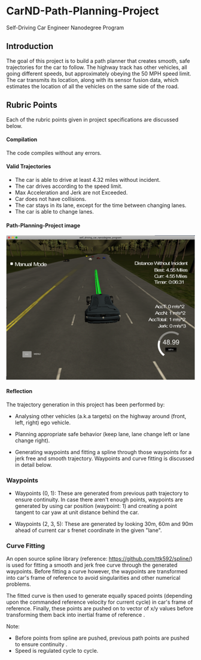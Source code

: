 # CarND-Path-Planning-Project
Self-Driving Car Engineer Nanodegree Program
   
## Introduction
The goal of this project is to build a path planner that creates smooth, safe trajectories for the car to follow. The highway track has other vehicles, all going different speeds, but approximately obeying the 50 MPH speed limit. The car transmits its location, along with its sensor fusion data, which estimates the location of all the vehicles on the same side of the road.

[image1]: ./lane.png "center"

## Rubric Points
Each of the rubric points given in project specifications are discussed below.

#### Compilation
The code compiles without any errors.

#### Valid Trajectories
* The car is able to drive at least 4.32 miles without incident.
* The car drives according to the speed limit.
* Max Acceleration and Jerk are not Exceeded.
* Car does not have collisions.
* The car stays in its lane, except for the time between changing lanes.
* The car is able to change lanes.

#### Path-Planning-Project image
![alt text][image1]


#### Reflection
The trajectory generation in this project has been performed by:
* Analysing other vehicles (a.k.a targets) on the highway around (front, left, right) ego vehicle.

* Planning appropriate safe behavior (keep lane, lane change left or lane change right).

* Generating waypoints and fitting a spline through those waypoints for a jerk free and smooth trajectory. Waypoints and curve fitting is discussed in detail below.

### Waypoints 

* Waypoints (0, 1): These are generated from previous path trajectory to ensure continuity. In case there aren't enough points, waypoints are generated by using car position (waypoint: 1) and creating a point tangent to car yaw at unit distance behind the car.

* Waypoints (2, 3, 5): These are generated by looking 30m, 60m and 90m ahead of current car s frenet coordinate in the given "lane". 

### Curve Fitting
An open source spline library (reference: https://github.com/ttk592/spline/) is used for fitting a smooth and jerk free curve through the generated waypoints. Before fitting a curve however, the waypoints are transformed into car's frame of reference to avoid singularities and other numerical problems.

The fitted curve is then used to generate equally spaced points (depending upon the commanded  reference velocity for current cycle) in car's frame of reference. Finally, these points are pushed on to vector of x/y values before transforming them back into inertial frame of reference .

Note:
* Before points from spline are pushed, previous path points are pushed to ensure continuity .
* Speed is regulated cycle to cycle.
